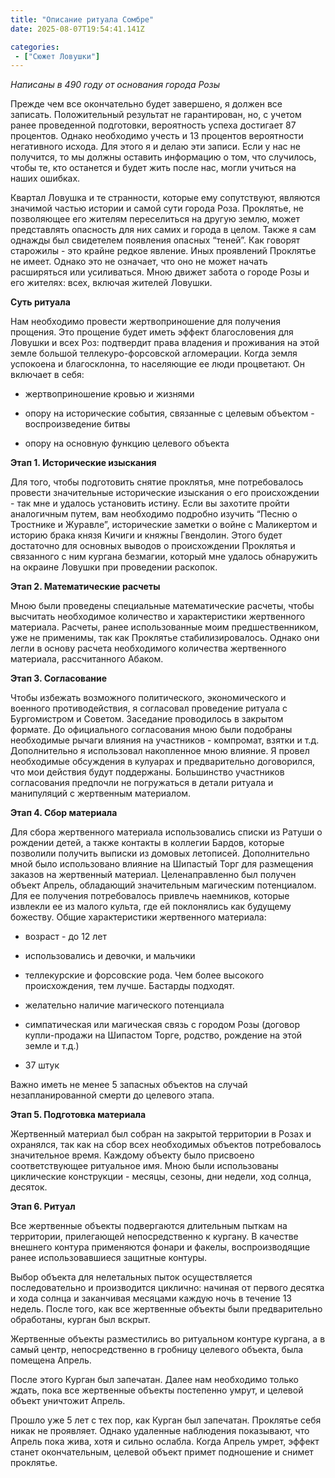 ```yaml
---
title: "Описание ритуала Сомбре"
date: 2025-08-07T19:54:41.141Z

categories:
 - ["Сюжет Ловушки"]
---
```


*Написаны в 490 году от основания города Розы*

Прежде чем все окончательно будет завершено, я должен все записать.
Положительный результат не гарантирован, но, с учетом ранее проведенной
подготовки, вероятность успеха достигает 87 процентов. Однако необходимо
учесть и 13 процентов вероятности негативного исхода. Для этого я и
делаю эти записи. Если у нас не получится, то мы должны оставить
информацию о том, что случилось, чтобы те, кто останется и будет жить
после нас, могли учиться на наших ошибках.

Квартал Ловушка и те странности, которые ему сопутствуют, являются
значимой частью истории и самой сути города Роза. Проклятье, не
позволяющее его жителям переселиться на другую землю, может представлять
опасность для них самих и города в целом. Также я сам однажды был
свидетелем появления опасных “теней”. Как говорят старожилы - это крайне
редкое явление. Иных проявлений Проклятье не имеет. Однако это не
означает, что оно не может начать расширяться или усиливаться. Мною
движет забота о городе Розы и его жителях: всех, включая жителей
Ловушки.

**Суть ритуала**

Нам необходимо провести жертвоприношение для получения прощения. Это
прощение будет иметь эффект благословения для Ловушки и всех Роз:
подтвердит права владения и проживания на этой земле большой
теллекуро-форсовской агломерации. Когда земля успокоена и благосклонна,
то населяющие ее люди процветают. Он включает в себя:

-   жертвоприношение кровью и жизнями

-   опору на исторические события, связанные с целевым объектом -
 воспроизведение битвы

-   опору на основную функцию целевого объекта

**Этап 1. Исторические изыскания**

Для того, чтобы подготовить снятие проклятья, мне потребовалось провести
значительные исторические изыскания о его происхождении - так мне и
удалось установить истину. Если вы захотите пройти аналогичным путем,
вам необходимо подробно изучить “Песню о Тростнике и Журавле”,
исторические заметки о войне с Маликертом и историю брака князя Кичиги и
княжны Гвендолин. Этого будет достаточно для основных выводов о
происхождении Проклятья и связанного с ним кургана безмагии, который мне
удалось обнаружить на окраине Ловушки при проведении раскопок.

**Этап 2. Математические расчеты**

Мною были проведены специальные математические расчеты, чтобы высчитать
необходимое количество и характеристики жертвенного материала. Расчеты,
ранее использованные моим предшественником, уже не применимы, так как
Проклятье стабилизировалось. Однако они легли в основу расчета
необходимого количества жертвенного материала, рассчитанного Абаком.

**Этап 3. Согласование**

Чтобы избежать возможного политического, экономического и военного
противодействия, я согласовал проведение ритуала с Бургомистром и
Советом. Заседание проводилось в закрытом формате. До официального
согласования мною были подобраны необходимые рычаги влияния на
участников - компромат, взятки и т.д. Дополнительно я использовал
накопленное мною влияние. Я провел необходимые обсуждения в кулуарах и
предварительно договорился, что мои действия будут поддержаны.
Большинство участников согласования предпочли не погружаться в детали
ритуала и манипуляций с жертвенным материалом.

**Этап 4. Сбор материала**

Для сбора жертвенного материала использовались списки из Ратуши о
рождении детей, а также контакты в коллегии Бардов, которые позволили
получить выписки из домовых летописей. Дополнительно мной было
использовано влияние на Шипастый Торг для размещения заказов на
жертвенный материал. Целенаправленно был получен объект Апрель,
обладающий значительным магическим потенциалом. Для ее получения
потребовалось привлечь наемников, которые извлекли ее из малого культа,
где ей поклонялись как будущему божеству. Общие характеристики
жертвенного материала:

-   возраст - до 12 лет

-   использовались и девочки, и мальчики

-   теллекурские и форсовские рода. Чем более высокого происхождения,
 тем лучше. Бастарды подходят.

-   желательно наличие магического потенциала

-   симпатическая или магическая связь с городом Розы (договор
 купли-продажи на Шипастом Торге, родство, рождение на этой земле и
 т.д.)

-   37 штук

Важно иметь не менее 5 запасных объектов на случай незапланированной
смерти до целевого этапа.

**Этап 5. Подготовка материала**

Жертвенный материал был собран на закрытой территории в Розах и
охранялся, так как на сбор всех необходимых объектов потребовалось
значительное время. Каждому объекту было присвоено соответствующее
ритуальное имя. Мною были использованы циклические конструкции - месяцы,
сезоны, дни недели, ход солнца, десяток.

**Этап 6. Ритуал**

Все жертвенные объекты подвергаются длительным пыткам на территории,
прилегающей непосредственно к кургану. В качестве внешнего контура
применяются фонари и факелы, воспроизводящие ранее использовавшиеся
защитные контуры.

Выбор объекта для нелетальных пыток осуществляется последовательно и
производится циклично: начиная от первого десятка и хода солнца и
заканчивая месяцами каждую ночь в течение 13 недель. После того, как все
жертвенные объекты были предварительно обработаны, курган был вскрыт.

Жертвенные объекты разместились во ритуальном контуре кургана, а в самый
центр, непосредственно в гробницу целевого объекта, была помещена
Апрель.

После этого Курган был запечатан. Далее нам необходимо только ждать,
пока все жертвенные объекты постепенно умрут, и целевой объект уничтожит
Апрель.

Прошло уже 5 лет с тех пор, как Курган был запечатан. Проклятье себя
никак не проявляет. Однако удаленные наблюдения показывают, что Апрель
пока жива, хотя и сильно ослабла. Когда Апрель умрет, эффект станет
окончательным, целевой объект примет подношение и снимет проклятье.
